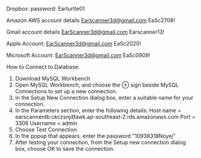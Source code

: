 Dropbox:
password: Earturtle01

Amazon AWS account details
Earscanner3d@gmail.com
EaSc2708!

Gmail account details
EarScanner3d@gmail.com
Earscanner13!

Apple Account:
EarScanner3d@gmail.com
EaSc2020!

Microsoft Account:
EarScanner3d@gmail.com
EaSc0909!

How to Connect to Database:
1. Download MySQL Workbench
2. Open MySQL Workbench, and choose the ⊕ sign beside MySQL Connections to set up a new connection.
3. In the Setup New Connection dialog box, enter a suitable name for your connection.
4. In the Parameters section, enter the following details:
    Host name = earscannerdb.ckczsnjdfawk.ap-southeast-2.rds.amazonaws.com
    Port = 3306
    Username = admin
5. Choose Test Connection.
6. In the popup that appears, enter the password "10938318Noyej"
7. After testing your connection, from the Setup new connection dialog box, choose OK to save the connection.
